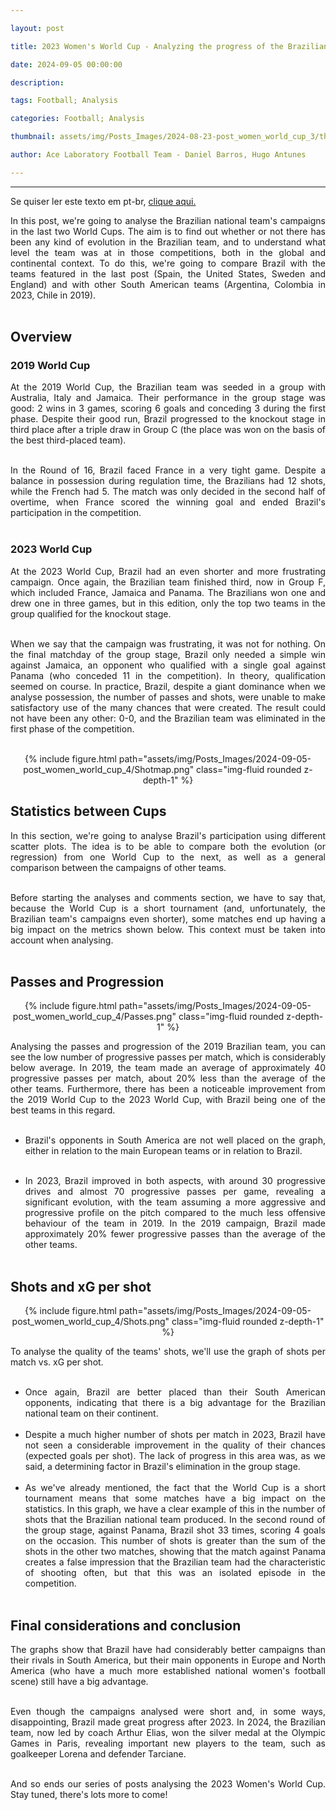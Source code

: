 ```yaml
---

layout: post

title: 2023 Women's World Cup - Analyzing the progress of the Brazilian national team

date: 2024-09-05 00:00:00

description:

tags: Football; Analysis

categories: Football; Analysis

thumbnail: assets/img/Posts_Images/2024-08-23-post_women_world_cup_3/thumb_women_world_cup.png

author: Ace Laboratory Football Team - Daniel Barros, Hugo Antunes

---
```


---

<p  align="justify">

Se quiser ler este texto em pt-br, <a  href = "https://ac3lab.github.io/blog/2000/post_women_world_cup_4_pt/"> clique aqui. </a>

</p>


<div  style="text-align: justify">

In this post, we're going to analyse the Brazilian national team's campaigns in the last two World Cups. The aim is to find out whether or not there has been any kind of evolution in the Brazilian team, and to understand what level the team was at in those competitions, both in the global and continental context. To do this, we're going to compare Brazil with the teams featured in the last post (Spain, the United States, Sweden and England) and with other South American teams (Argentina, Colombia in 2023, Chile in 2019).<br/><br/>

<h2> <b>Overview</b> </h2>

<h3> <b>2019 World Cup</b> </h3>

At the 2019 World Cup, the Brazilian team was seeded in a group with Australia, Italy and Jamaica. Their performance in the group stage was good: 2 wins in 3 games, scoring 6 goals and conceding 3 during the first phase. Despite their good run, Brazil progressed to the knockout stage in third place after a triple draw in Group C (the place was won on the basis of the best third-placed team).<br/><br/>

In the Round of 16, Brazil faced France in a very tight game. Despite a balance in possession during regulation time, the Brazilians had 12 shots, while the French had 5. The match was only decided in the second half of overtime, when France scored the winning goal and ended Brazil's participation in the competition.<br/><br/>

 
<h3> <b>2023 World Cup</b> </h3>

At the 2023 World Cup, Brazil had an even shorter and more frustrating campaign. Once again, the Brazilian team finished third, now in Group F, which included France, Jamaica and Panama. The Brazilians won one and drew one in three games, but in this edition, only the top two teams in the group qualified for the knockout stage.<br/><br/>

When we say that the campaign was frustrating, it was not for nothing. On the final matchday of the group stage, Brazil only needed a simple win against Jamaica, an opponent who qualified with a single goal against Panama (who conceded 11 in the competition). In theory, qualification seemed on course. In practice, Brazil, despite a giant dominance when we analyse possession, the number of passes and shots, were unable to make satisfactory use of the many chances that were created. The result could not have been any other: 0-0, and the Brazilian team was eliminated in the first phase of the competition.<br/><br/>


<div  style="width: 100%; margin: 0 auto; text-align: center;">

{% include figure.html path="assets/img/Posts_Images/2024-09-05-post_women_world_cup_4/Shotmap.png" class="img-fluid rounded z-depth-1" %}

</div>


<h2> <b>Statistics between Cups</b> </h2>

In this section, we're going to analyse Brazil's participation using different scatter plots. The idea is to be able to compare both the evolution (or regression) from one World Cup to the next, as well as a general comparison between the campaigns of other teams.<br/><br/>

Before starting the analyses and comments section, we have to say that, because the World Cup is a short tournament (and, unfortunately, the Brazilian team's campaigns even shorter), some matches end up having a big impact on the metrics shown below. This context must be taken into account when analysing.<br/><br/>

<h2> <b>Passes and Progression</b> </h2>


<div  style="width: 100%; margin: 0 auto; text-align: center;">

{% include figure.html path="assets/img/Posts_Images/2024-09-05-post_women_world_cup_4/Passes.png" class="img-fluid rounded z-depth-1" %}

</div>

Analysing the passes and progression of the 2019 Brazilian team, you can see the low number of progressive passes per match, which is considerably below average. In 2019, the team made an average of approximately 40 progressive passes per match, about 20% less than the average of the other teams. Furthermore, there has been a noticeable improvement from the 2019 World Cup to the 2023 World Cup, with Brazil being one of the best teams in this regard.<br/><br/>

- Brazil's opponents in South America are not well placed on the graph, either in relation to the main European teams or in relation to Brazil.<br/><br/>

- In 2023, Brazil improved in both aspects, with around 30 progressive drives and almost 70 progressive passes per game, revealing a significant evolution, with the team assuming a more aggressive and progressive profile on the pitch compared to the much less offensive behaviour of the team in 2019. In the 2019 campaign, Brazil made approximately 20% fewer progressive passes than the average of the other teams.<br/><br/>


<h2> <b>Shots and xG per shot</b> </h2>


<div  style="width: 100%; margin: 0 auto; text-align: center;">

{% include figure.html path="assets/img/Posts_Images/2024-09-05-post_women_world_cup_4/Shots.png" class="img-fluid rounded z-depth-1" %}

</div>


To analyse the quality of the teams' shots, we'll use the graph of shots per match vs. xG per shot.<br/><br/>

- Once again, Brazil are better placed than their South American opponents, indicating that there is a big advantage for the Brazilian national team on their continent.<br/><br/>
- Despite a much higher number of shots per match in 2023, Brazil have not seen a considerable improvement in the quality of their chances (expected goals per shot). The lack of progress in this area was, as we said, a determining factor in Brazil's elimination in the group stage.<br/><br/>
- As we've already mentioned, the fact that the World Cup is a short tournament means that some matches have a big impact on the statistics. In this graph, we have a clear example of this in the number of shots that the Brazilian national team produced. In the second round of the group stage, against Panama, Brazil shot 33 times, scoring 4 goals on the occasion. This number of shots is greater than the sum of the shots in the other two matches, showing that the match against Panama creates a false impression that the Brazilian team had the characteristic of shooting often, but that this was an isolated episode in the competition.<br/><br/>


<h2> <b>Final considerations and conclusion</b></h2>

The graphs show that Brazil have had considerably better campaigns than their rivals in South America, but their main opponents in Europe and North America (who have a much more established national women's football scene) still have a big advantage.<br/><br/>

Even though the campaigns analysed were short and, in some ways, disappointing, Brazil made great progress after 2023. In 2024, the Brazilian team, now led by coach Arthur Elias, won the silver medal at the Olympic Games in Paris, revealing important new players to the team, such as goalkeeper Lorena and defender Tarciane.<br/><br/>

And so ends our series of posts analysing the 2023 Women's World Cup. Stay tuned, there's lots more to come!<br/><br/>


<div>


